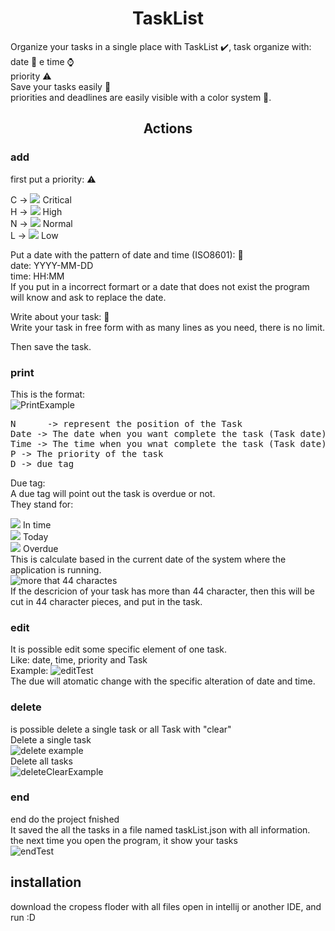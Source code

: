 <h1 align="center"> TaskList </h1>
Organize your tasks in a single place with TaskList ✔️, task organize with: <br>
date 📆 e time ⌚<br>
priority ⚠️<br>
Save your tasks easily 📝<br>
priorities and deadlines are easily visible with a color system 🌈.<br>
<h2 align="center"> Actions </h2>

### add
first put a priority: ⚠️<br>

C -> ![](https://placehold.co/15x15/ff4050/ff4050.png) Critical<br> 
H -> ![](https://placehold.co/20X20/e5bf00/e5bf00.png) High <br> 
N -> ![](https://placehold.co/20X20/4fc414/4fc414.png) Normal<br> 
L -> ![](https://placehold.co/20X20/1fb0ff/1fb0ff.png) Low <br>

Put a date with the pattern of date and time (ISO8601): 📆<br>
date: YYYY-MM-DD <br>
time: HH:MM <br>
If you put in a incorrect formart or a date that does not exist the program will know and ask to replace the date.

Write about your task: 📝 <br>
Write your task in free form with as many lines as you need, there is no limit.<br>

Then save the task.
### print
This is the format:<br>
![PrintExample](https://user-images.githubusercontent.com/124019555/232579791-d77e03cf-ce4d-4152-ae28-96c679ed3e27.png)<br>
<pre>
N      -> represent the position of the Task 
Date -> The date when you want complete the task (Task date)
Time -> The time when you wnat complete the task (Task date)
P -> The priority of the task
D -> due tag
</pre>
Due tag: <br>
A due tag will point out the task is overdue or not. <br>
They stand for: <br>

![](https://placehold.co/20X20/4fc414/4fc414.png) In time<br>
 ![](https://placehold.co/20X20/e5bf00/e5bf00.png) Today<br>
![](https://placehold.co/15x15/ff4050/ff4050.png) Overdue<br>
This is calculate based in the current date of the system where the application is running. <br>
![more that 44 charactes](https://user-images.githubusercontent.com/124019555/232580377-b9df232f-9ebf-47d2-a427-6e1141053e17.png)<br>
If the descricion of your task has more than 44 character, then this will be cut in 44 character pieces, and put in the task.

### edit
It is possible edit some specific element of one task.<br>
Like:  date, time, priority and Task<br>
Example: ![editTest](https://user-images.githubusercontent.com/124019555/232594812-a5352955-d096-462c-9fb7-8980ee1c0f0c.png)<br>
The due will atomatic change with the specific alteration of date and time.

### delete
is possible delete a single task or all Task with "clear"<br>
Delete a single task <br>
![delete example](https://user-images.githubusercontent.com/124019555/232595557-c40a6852-0f22-43cd-a1da-70a7bcdcb8b1.png)<br>
Delete all tasks <br>
![deleteClearExample](https://user-images.githubusercontent.com/124019555/232596022-587b2d48-34ce-4e9c-8565-eda02f3ca07a.png)<br>
### end
end do the project fnished<br>
It saved the all the tasks in a file named taskList.json with all information.<br>
the next time you open the program, it show your tasks<br>
![endTest](https://user-images.githubusercontent.com/124019555/232599580-aa436816-d16a-4ba5-920d-98a896d90418.gif)<br>

## installation
download the cropess floder with all files open in intellij or another IDE, and run :D

